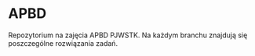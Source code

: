 # APBD
Repozytorium na zajęcia APBD PJWSTK. Na każdym branchu znajdują się poszczególne rozwiązania zadań.
